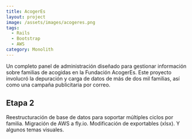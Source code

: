```yaml
---
title: AcogerEs
layout: project
image: /assets/images/acogeres.png
tags:
  - Rails
  - Bootstrap
  - AWS
category: Monolith
---
```

Un completo panel de administración diseñado para gestionar información sobre familias de acogidas en la Fundación AcogerEs. Este proyecto involucró la depuración y carga de datos de más de dos mil familias, así como una campaña publicitaria por correo.

## Etapa 2

Reestructuración de base de datos para soportar múltiples ciclos por familia. Migración de AWS a fly.io. Modificación de exportables (xlsx). Y algunos temas visuales.

